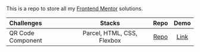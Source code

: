This is a repo to store all my [Frontend Mentor](https://www.frontendmentor.io/) solutions.

Challenges                    | Stacks          | Repo | Demo
:---                          |      :---:      | :---:  | :---:
| QR Code Component  |  Parcel, HTML, CSS, Flexbox  | [Repo](https://github.com/anespoul34/Frontend-Mentor-Solutions/tree/main/qr-code-component) |[Link](https://fm-qr-code-component-virid.vercel.app/)

